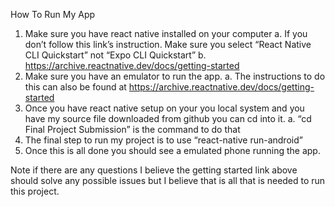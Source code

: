 How To Run My App
1.	Make sure you have react native installed on your computer
      a.	If you don’t follow this link’s instruction. Make sure you select “React Native CLI Quickstart” not “Expo CLI Quickstart”
b.	https://archive.reactnative.dev/docs/getting-started
2.	Make sure you have an emulator to run the app.
     a.	The instructions to do this can also be found at https://archive.reactnative.dev/docs/getting-started
3.	Once you have react native setup on your you local system and you have my source file downloaded from github you can cd into it. 
     a.	“cd Final Project Submission” is the command to do that
4.	The final step to run my project is to use “react-native run-android”
5.	Once this is all done you should see a emulated phone running the app.

Note if there are any questions I believe the getting started link above should solve any possible issues but I believe that is all that is needed to run this project.
